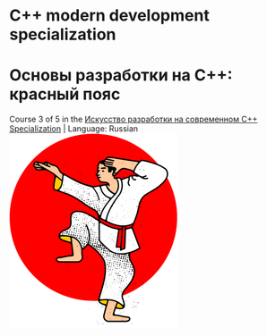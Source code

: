 # C++ modern development specialization
# Основы разработки на C++: красный пояс

Course 3 of 5 in the [Искусство разработки на современном C++ Specialization](https://www.coursera.org/learn/c-plus-plus-red) |
Language: Russian
<img src="https://github.com/naumushv/cpp-red-belt/blob/main/red.png" width="300" height="350">


